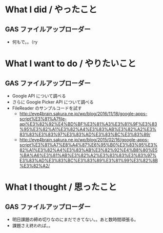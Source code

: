 # What I did / やったこと
## GAS ファイルアップローダー
- 何もで。。（ry

# What I want to do / やりたいこと
## GAS ファイルアップローダー
- Google API について調べる
- さらに Google Picker API について調べる
- FileReader のサンプルコードを試す  
    - http://eye4brain.sakura.ne.jp/wp/blog/2016/11/18/google-apps-script%E3%81%A7file-api%E3%82%92%E4%BD%BF%E3%81%A3%E3%81%9F%E3%83%95%E3%82%A1%E3%82%A4%E3%83%AB%E3%82%A2%E3%83%83%E3%83%97%E3%83%AD%E3%83%BC%E3%83%89/  
    - http://eye4brain.sakura.ne.jp/wp/blog/2015/02/16/google-apps-script%E3%81%A7%E8%A4%87%E6%95%B0%E3%83%95%E3%82%A1%E3%82%A4%E3%83%AB%E3%82%92%E4%B8%80%E5%BA%A6%E3%81%AB%E3%82%A2%E3%83%83%E3%83%97%E3%83%AD%E3%83%BC%E3%83%89%E3%81%99%E3%82%8B%E3%82%A2/  

# What I thought / 思ったこと
## GAS ファイルアップローダー
- 明日課題の締め切りなのにまだできてない。。あと数時間頑張る。
- 課題さえ終われば。。
